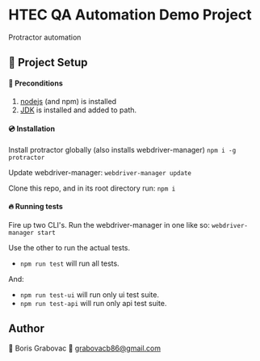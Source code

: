 # HTEC QA Automation Demo Project

Protractor automation

## :rocket: Project Setup

#### :bell: Preconditions

1. [nodejs](https://nodejs.org/en/) (and npm) is installed
2. [JDK](https://www.java.com/en/download/manual.jsp) is installed and added to path.

#### :cd: Installation

Install protractor globally (also installs webdriver-manager)
`npm i -g protractor`

Update webdriver-manager:
`webdriver-manager update`

Clone this repo, and in its root directory run:
`npm i`

#### :fire: Running tests

Fire up two CLI's. Run the webdriver-manager in one like so:
`webdriver-manager start`

Use the other to run the actual tests.

- `npm run test` will run all tests.

And:

- `npm run test-ui` will run only ui test suite.
- `npm run test-api` will run only api test suite.

## Author

:man: Boris Grabovac
:email: grabovacb86@gmail.com
